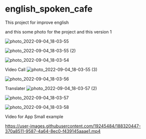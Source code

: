 # english_spoken_cafe

This project for improve english

and this some photo for the project and this version 1

![photo_2022-09-04_18-03-55](https://user-images.githubusercontent.com/19245484/188320277-d0e51d0c-07de-4d6e-8382-794d8ab4bf55.jpg)

![photo_2022-09-04_18-03-55 (2)](https://user-images.githubusercontent.com/19245484/188320301-96fa56c5-7229-4614-8333-05b99d99e98d.jpg)

![photo_2022-09-04_18-03-54](https://user-images.githubusercontent.com/19245484/188320319-ea8b1f35-e82a-4054-82dd-faadbecf08b7.jpg)

Video Call
![photo_2022-09-04_18-03-55 (3)](https://user-images.githubusercontent.com/19245484/188320366-40567777-7391-4004-bd60-0e8eb0efac6e.jpg)


![photo_2022-09-04_18-03-56](https://user-images.githubusercontent.com/19245484/188320383-3ccb3b24-11f5-4cea-8451-6a529403ece6.jpg)


Translater
![photo_2022-09-04_18-03-57 (2)](https://user-images.githubusercontent.com/19245484/188320402-dc1c4cb6-b639-44a5-9734-1f4f661c66e2.jpg)


![photo_2022-09-04_18-03-57](https://user-images.githubusercontent.com/19245484/188320418-895e9d35-c6b5-4e66-ae1d-b95823314082.jpg)


![photo_2022-09-04_18-03-58](https://user-images.githubusercontent.com/19245484/188320428-64bc6337-77bd-4fe7-adef-7d8a31b4abfd.jpg)


Video for App Small example


https://user-images.githubusercontent.com/19245484/188320447-370a8511-9587-4a64-8ec0-f439145aaae1.mp4

